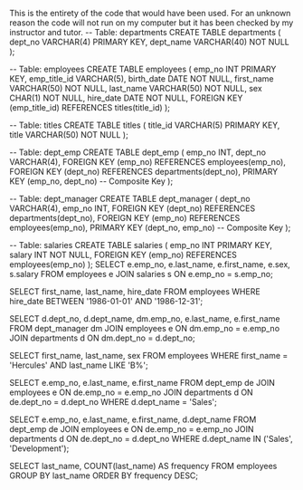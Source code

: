 This is the entirety of the code that would have been used. For an unknown reason the code will not run on my computer but it has been checked by my instructor and tutor.
-- Table: departments
CREATE TABLE departments (
    dept_no VARCHAR(4) PRIMARY KEY,
    dept_name VARCHAR(40) NOT NULL
);

-- Table: employees
CREATE TABLE employees (
    emp_no INT PRIMARY KEY,
    emp_title_id VARCHAR(5),
    birth_date DATE NOT NULL,
    first_name VARCHAR(50) NOT NULL,
    last_name VARCHAR(50) NOT NULL,
    sex CHAR(1) NOT NULL,
    hire_date DATE NOT NULL,
    FOREIGN KEY (emp_title_id) REFERENCES titles(title_id)
);

-- Table: titles
CREATE TABLE titles (
    title_id VARCHAR(5) PRIMARY KEY,
    title VARCHAR(50) NOT NULL
);

-- Table: dept_emp
CREATE TABLE dept_emp (
    emp_no INT,
    dept_no VARCHAR(4),
    FOREIGN KEY (emp_no) REFERENCES employees(emp_no),
    FOREIGN KEY (dept_no) REFERENCES departments(dept_no),
    PRIMARY KEY (emp_no, dept_no)  -- Composite Key
);

-- Table: dept_manager
CREATE TABLE dept_manager (
    dept_no VARCHAR(4),
    emp_no INT,
    FOREIGN KEY (dept_no) REFERENCES departments(dept_no),
    FOREIGN KEY (emp_no) REFERENCES employees(emp_no),
    PRIMARY KEY (dept_no, emp_no)  -- Composite Key
);

-- Table: salaries
CREATE TABLE salaries (
    emp_no INT PRIMARY KEY,
    salary INT NOT NULL,
    FOREIGN KEY (emp_no) REFERENCES employees(emp_no)
);
SELECT e.emp_no, e.last_name, e.first_name, e.sex, s.salary
FROM employees e
JOIN salaries s ON e.emp_no = s.emp_no;

SELECT first_name, last_name, hire_date
FROM employees
WHERE hire_date BETWEEN '1986-01-01' AND '1986-12-31';


SELECT d.dept_no, d.dept_name, dm.emp_no, e.last_name, e.first_name
FROM dept_manager dm
JOIN employees e ON dm.emp_no = e.emp_no
JOIN departments d ON dm.dept_no = d.dept_no;

SELECT first_name, last_name, sex
FROM employees
WHERE first_name = 'Hercules' AND last_name LIKE 'B%';

SELECT e.emp_no, e.last_name, e.first_name
FROM dept_emp de
JOIN employees e ON de.emp_no = e.emp_no
JOIN departments d ON de.dept_no = d.dept_no
WHERE d.dept_name = 'Sales';

SELECT e.emp_no, e.last_name, e.first_name, d.dept_name
FROM dept_emp de
JOIN employees e ON de.emp_no = e.emp_no
JOIN departments d ON de.dept_no = d.dept_no
WHERE d.dept_name IN ('Sales', 'Development');

SELECT last_name, COUNT(last_name) AS frequency
FROM employees
GROUP BY last_name
ORDER BY frequency DESC;

